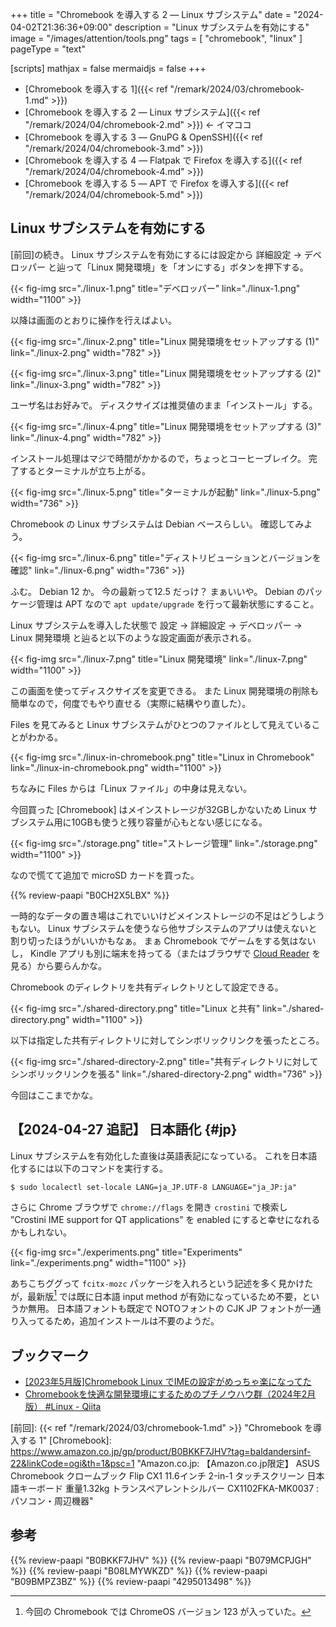 +++
title = "Chromebook を導入する 2 — Linux サブシステム"
date =  "2024-04-02T21:36:36+09:00"
description = "Linux サブシステムを有効にする"
image = "/images/attention/tools.png"
tags = [ "chromebook", "linux" ]
pageType = "text"

[scripts]
  mathjax = false
  mermaidjs = false
+++

- [Chromebook を導入する 1]({{< ref "/remark/2024/03/chromebook-1.md" >}})
- [Chromebook を導入する 2 — Linux サブシステム]({{< ref "/remark/2024/04/chromebook-2.md" >}}) ← イマココ
- [Chromebook を導入する 3 — GnuPG & OpenSSH]({{< ref "/remark/2024/04/chromebook-3.md" >}})
- [Chromebook を導入する 4 — Flatpak で Firefox を導入する]({{< ref "/remark/2024/04/chromebook-4.md" >}})
- [Chromebook を導入する 5 — APT で Firefox を導入する]({{< ref "/remark/2024/04/chromebook-5.md" >}})

## Linux サブシステムを有効にする

[前回]の続き。
Linux サブシステムを有効にするには設定から 詳細設定 → デベロッパー と辿って「Linux 開発環境」を「オンにする」ボタンを押下する。

{{< fig-img src="./linux-1.png" title="デベロッパー" link="./linux-1.png" width="1100" >}}

以降は画面のとおりに操作を行えばよい。

{{< fig-img src="./linux-2.png" title="Linux 開発環境をセットアップする (1)" link="./linux-2.png" width="782" >}}

{{< fig-img src="./linux-3.png" title="Linux 開発環境をセットアップする (2)" link="./linux-3.png" width="782" >}}

ユーザ名はお好みで。
ディスクサイズは推奨値のまま「インストール」する。

{{< fig-img src="./linux-4.png" title="Linux 開発環境をセットアップする (3)" link="./linux-4.png" width="782" >}}

インストール処理はマジで時間がかかるので，ちょっとコーヒーブレイク。
完了するとターミナルが立ち上がる。

{{< fig-img src="./linux-5.png" title="ターミナルが起動" link="./linux-5.png" width="736" >}}

Chromebook の Linux サブシステムは Debian ベースらしい。
確認してみよう。

{{< fig-img src="./linux-6.png" title="ディストリビューションとバージョンを確認" link="./linux-6.png" width="736" >}}

ふむ。
Debian 12 か。
今の最新って12.5 だっけ？ まぁいいや。
Debian のパッケージ管理は APT なので `apt update/upgrade` を行って最新状態にすること。

Linux サブシステムを導入した状態で 設定 → 詳細設定 → デベロッパー → Linux 開発環境 と辿ると以下のような設定画面が表示される。

{{< fig-img src="./linux-7.png" title="Linux 開発環境" link="./linux-7.png" width="1100" >}}

この画面を使ってディスクサイズを変更できる。
また Linux 開発環境の削除も簡単なので，何度でもやり直せる（実際に結構やり直した）。

Files を見てみると Linux サブシステムがひとつのファイルとして見えていることがわかる。

{{< fig-img src="./linux-in-chromebook.png" title="Linux in Chromebook" link="./linux-in-chromebook.png" width="1100" >}}

ちなみに Files からは「Linux ファイル」の中身は見えない。

今回買った [Chromebook] はメインストレージが32GBしかないため Linux サブシステム用に10GBも使うと残り容量が心もとない感じになる。

{{< fig-img src="./storage.png" title="ストレージ管理" link="./storage.png" width="1100" >}}

なので慌てて追加で microSD カードを買った。

{{% review-paapi "B0CH2X5LBX" %}} <!-- micoroSD カード -->

一時的なデータの置き場はこれでいいけどメインストレージの不足はどうしようもない。
Linux サブシステムを使うなら他サブシステムのアプリは使えないと割り切ったほうがいいかもなぁ。
まぁ Chromebook でゲームをする気はないし， Kindle アプリも別に端末を持ってる（またはブラウザで [Cloud Reader](https://read.amazon.co.jp/) を見る）から要らんかな。

Chromebook のディレクトリを共有ディレクトリとして設定できる。

{{< fig-img src="./shared-directory.png" title="Linux と共有" link="./shared-directory.png" width="1100" >}}

以下は指定した共有ディレクトリに対してシンボリックリンクを張ったところ。

{{< fig-img src="./shared-directory-2.png" title="共有ディレクトリに対してシンボリックリンクを張る" link="./shared-directory-2.png" width="736" >}}

今回はここまでかな。

## 【2024-04-27 追記】 日本語化 {#jp}

Linux サブシステムを有効化した直後は英語表記になっている。
これを日本語化するには以下のコマンドを実行する。

```text
$ sudo localectl set-locale LANG=ja_JP.UTF-8 LANGUAGE="ja_JP:ja"
```

さらに Chrome ブラウザで `chrome://flags` を開き `crostini` で検索し ”Crostini IME support for QT applications” を enabled にすると幸せになれるかもしれない。

{{< fig-img src="./experiments.png" title="Experiments" link="./experiments.png" width="1100" >}}

あちこちググって `fcitx-mozc` パッケージを入れろという記述を多く見かけたが，最新版[^v1] では既に日本語 input method が有効になっているため不要，というか無用。
日本語フォントも既定で NOTOフォントの CJK JP フォントが一通り入ってるため，追加インストールは不要のようだ。

[^v1]: 今回の Chromebook では ChromeOS バージョン 123 が入っていた。

## ブックマーク

- [[2023年5月版]Chromebook Linux でIMEの設定がめっちゃ楽になってた](https://zenn.dev/asopitech/articles/20230516-103621_1)
- [Chromebookを快適な開発環境にするためのプチノウハウ群（2024年2月版） #Linux - Qiita](https://qiita.com/komde/items/25b4c80598d7e2b679f6)

[前回]: {{< ref "/remark/2024/03/chromebook-1.md" >}} "Chromebook を導入する 1"
[Chromebook]: https://www.amazon.co.jp/gp/product/B0BKKF7JHV?tag=baldandersinf-22&linkCode=ogi&th=1&psc=1 "Amazon.co.jp: 【Amazon.co.jp限定】 ASUS Chromebook クロームブック Flip CX1 11.6インチ 2-in-1 タッチスクリーン 日本語キーボード 重量1.32kg トランスペアレントシルバー CX1102FKA-MK0037 : パソコン・周辺機器"

## 参考

{{% review-paapi "B0BKKF7JHV" %}} <!-- ASUS Chromebook -->
{{% review-paapi "B079MCPJGH" %}} <!-- カメラ 目隠し シャッター -->
{{% review-paapi "B08LMYWKZD" %}} <!-- Bluetooth 無線静音マウス -->
{{% review-paapi "B09BMPZ3BZ" %}} <!-- Chromebook仕事術 -->
{{% review-paapi "4295013498" %}} <!-- Linuxシステムの仕組み -->
